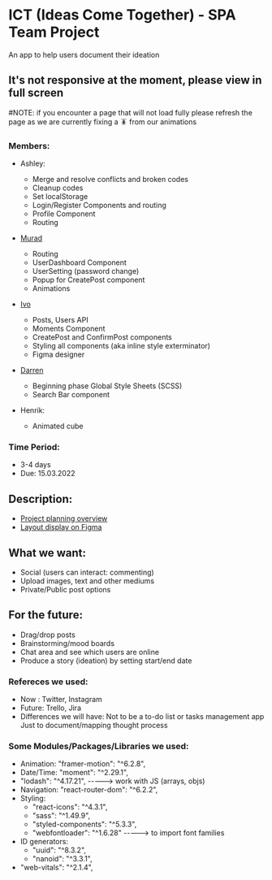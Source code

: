 # ICT (Ideas Come Together) - SPA Team Project
An app to help users document their ideation

## It's not responsive at the moment, please view in full screen
#NOTE: if you encounter a page that will not load fully please refresh the page as we are currently fixing a 🪳 from our animations


### Members:
- Ashley: 
    - Merge and resolve conflicts and broken codes
    - Cleanup codes
    - Set localStorage
    - Login/Register Components and routing
    - Profile Component
    - Routing

- [Murad](https://github.com/muradgm)
    - Routing
    - UserDashboard Component
    - UserSetting (password change)
    - Popup for CreatePost component
    - Animations

- [Ivo](https://github.com/ivoserra)
    - Posts, Users API
    - Moments Component
    - CreatePost and ConfirmPost components
    - Styling all components (aka inline style exterminator)
    - Figma designer

- [Darren](https://github.com/Snell401)
    - Beginning phase Global Style Sheets (SCSS)
    - Search Bar component

- Henrik:
    - Animated cube

### Time Period:
- 3-4 days
- Due: 15.03.2022

## Description:

- [Project planning overview](https://excalidraw.com/#room=458db79a57e7ad5751d8,RVHA68aVeKmF57jQEmZcRQ)
- [Layout display on Figma](https://www.figma.com/file/SOm1rBfgUj6wmvrdqLW0To/LOGO-!!?node-id=0%3A1)

## What we want:
- Social (users can interact: commenting)
- Upload images, text and other mediums
- Private/Public post options 

## For the future:
- Drag/drop posts
- Brainstorming/mood boards
- Chat area and see which users are online
- Produce a story (ideation) by setting start/end date

### Refereces we used:
- Now : Twitter, Instagram
- Future: Trello, Jira
- Differences we will have: Not to be a to-do list or tasks management app
Just to document/mapping thought process

### Some Modules/Packages/Libraries we used:
- Animation: "framer-motion": "^6.2.8", 
- Date/Time: "moment": "^2.29.1",
- "lodash": "^4.17.21", -----> work with JS (arrays, objs)
- Navigation: "react-router-dom": "^6.2.2",
- Styling:
    - "react-icons": "^4.3.1",
    - "sass": "^1.49.9",
    - "styled-components": "^5.3.3",
    - "webfontloader": "^1.6.28" -----> to import font families
- ID generators:
    - "uuid": "^8.3.2",
    - "nanoid": "^3.3.1", 
- "web-vitals": "^2.1.4",
